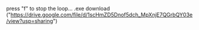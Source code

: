 press "f" to stop the loop...
.exe download ("https://drive.google.com/file/d/1scHmZD5Dnof5dch_MpXnjE7QGrbQY03e/view?usp=sharing")

